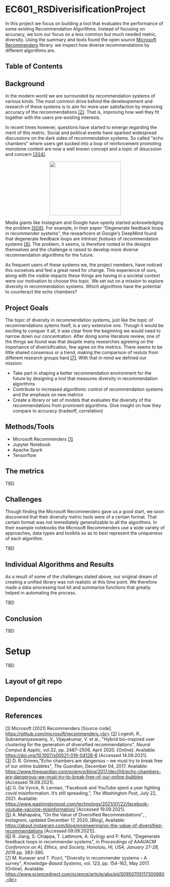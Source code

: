 # EC601_RSDiverisificationProject
In this project we focus on building a tool that evaluates the performance of some existing Recommendation Algorithms. Instead of focusing on accuracy, we turn our focus on a less common but much needed metric, diversity. Using the summary and tools found the open source [Microsoft Recommenders](https://github.com/microsoft/recommenders) library. we inspect how diverse recommendations by different algorithms are.

## Table of Contents

## Background
In the modern world we are surrounded by recommendation systems of various kinds. The most common drive behind the develeopement and research of these systems is to aim for more user satisfaction by improving accuracy of the recommendations [[2]](#2). That is, improving how well they fit together with the users pre-existing interests.

In recent times however, questions have started to emerge regarding the merit of this metric. Social and political events have sparked widespread discussions on the dark sides of recommendation systems. So called "echo chambers" where users get sucked into a loop of reinforcement promoting monotone content are now a well known concept and a topic of disucssion and concern [[3]](#3)[[4]](#4).

<p align="center">
<img src="https://user-images.githubusercontent.com/54936808/145511830-31ff08f4-ab24-43cf-a84a-b202f906b933.jpg" width="225" height="170">
</p>


Media giants like Instagram and Google have openly started acknowledging the problem [[5]](#5)[[6]](#6). For example, in their paper "Degenerate feedback loops in recommender systems", the researhcers at Google's DeepMind found that degenerate feedback loops are <i>intrinsic features</i> of recommendation systems [[6]](#6). The problem, it seems, is therefore rooted in the designs themselves and the challenge is raised to develop more diverse recommendation algorithms for the future.

As frequent users of these systems we, the project members, have noticed this ourselves and feel a great need for change. This experience of ours, along with the visible impacts these things are having in a societal context were our motivation to choose this topic. We set out on a mission to explore diversity in recommendation systems. Which algorithms have the potential to counteract the echo chambers?   

## Project Goals
The topic of diversity in recommendation systems, just like the topic of recommendations sytems itself, is a very extensive one. Though it would be exciting to conquer it all, it was clear from the beginning we would need to narrow down our concentration. After doing some literature review, one of the things we found was that despite many researches agreeing on the importance of diverisification, few agree on the metrics. There seems to be little shared consensus or a trend, making the comparison of resluts from different research groups hard [[7]](#7). With that in mind we defined our mission: 
- Take part in shaping a better recommendation environment for the future by designing a tool that measures diversity in recommendation algorithms 
- Contribute to increased algorithmic control of recommendation systems and the emphasis on new metrics
- Create a library or set of models that evaluates the diversity of the recommendations from prominent algorithms. Give insight on how they compare to accuracy (tradeoff, correlation)

## Methods/Tools

- Microsoft Recommenders [[1]](#1)
- Jupyter Notebook
- Apache Spark
- Tensorflow

## The metrics
TBD

## Challenges
Though finding the Microsoft Recommenders gave us a good start, we soon discovered that their diversity metric tools were of a certain format. That certain format was not immediately generalizable to all the algorithms. In their example notebooks the Microsoft Recommenders use a wide variety of approaches, data types and toolkits so as to best represent the uniqueness of each algorithm.

TBD

## Individual Algorithms and Results
As a result of some of the challenges stated above, our original dream of creating a unified library was not realistic at this time point. We therefore made a data-processing tool kit and summarize functions that greatly helped in automating the process. 

TBD

## Conclusion
TBD

# Setup
TBD
## Layout of git repo
## Dependencies

## References
<a name="1"></a>
[[1]](https://github.com/microsoft/recommenders) Microsoft (2021) Recommenders [Source code]. https://github.com/microsoft/recommenders.<br>
<a name="2"></a>
[[2]](https://link.springer.com/article/10.1007%2Fs00521-019-04128-6) Logesh, R., Subramaniyaswamy, V., Vijayakumar, V. et al., "Hybrid bio-inspired user clustering for the generation of diversified recommendations", <i>Neural Comput & Applic</i>, vol.32, pp. 2487–2506, April 2020. [Online]. Available: https://doi.org/10.1007/s00521-019-04128-6 [Accessed 14.09.2021].<br>
<a name="3"></a>
[[3]](https://www.theguardian.com/science/blog/2017/dec/04/echo-chambers-are-dangerous-we-must-try-to-break-free-of-our-online-bubbles) D. R. Grimes,"Echo chambers are dangerous –  we must try to break free of our online bubbles", <i>The Guardian</i>, December 04, 2017. Available: https://www.theguardian.com/science/blog/2017/dec/04/echo-chambers-are-dangerous-we-must-try-to-break-free-of-our-online-bubbles [Accessed 19.09.2021].<br>
<a name="4"></a>
[[4]](https://www.washingtonpost.com/technology/2021/07/22/facebook-youtube-vaccine-misinformation/) G. De Vynck, R. Lerman, "Facebook and YouTube spent a year fighting covid misinformation. It’s still spreading.", <i>The Washington Post</i>, July 22, 2021. Available: https://www.washingtonpost.com/technology/2021/07/22/facebook-youtube-vaccine-misinformation/ [Accessed 19.09.2021].<br>
<a name="5"></a>
[[5]](https://about.instagram.com/blog/engineering/on-the-value-of-diversified-recommendations) A. Mahapatra, "On the Value of Diversified Recommendations",
, <i>Instagram</i>, updated December 17, 2020, [Blog], Available: https://about.instagram.com/blog/engineering/on-the-value-of-diversified-recommendations [Accessed 09.09.2021]].<br>
<a name="6"></a>
[[6]](https://arxiv.org/abs/1902.10730) R. Jiang, S. Chiappa, T. Lattimore, A. György and P. Kohli, "Degenerate feedback loops in recommender systems", in <i>Proceedings of AAAI/ACM Conference on AI, Ethics, and Society, Honolulu, HI, USA, January 27-28, 2019</i> pp. 383-390.<br>
<a name="7"></a>
[[7]](https://www.sciencedirect.com/science/article/abs/pii/S0950705117300680) M. Kunaver and T. Pozrl, "Diversity in recommender systems – A survey", <i>Knowledge-Based Systems</i>, vol. 123, pp. 154-162, May 2017.[Online]. Available: https://www.sciencedirect.com/science/article/abs/pii/S0950705117300680.<br>

